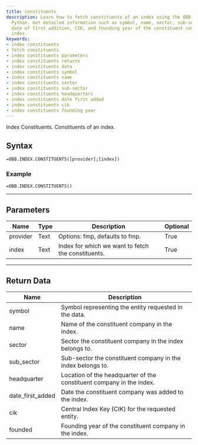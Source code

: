 ```yaml
---
title: constituents
description: Learn how to fetch constituents of an index using the OBB library in
  Python. Get detailed information such as symbol, name, sector, sub-sector, headquarters,
  date of first addition, CIK, and founding year of the constituent companies in the
  index.
keywords: 
- index constituents
- fetch constituents
- index constituents parameters
- index constituents returns
- index constituents data
- index constituents symbol
- index constituents name
- index constituents sector
- index constituents sub-sector
- index constituents headquarters
- index constituents date first added
- index constituents cik
- index constituents founding year
---
```


<!-- markdownlint-disable MD041 -->

Index Constituents. Constituents of an index.

## Syntax

```excel wordwrap
=OBB.INDEX.CONSTITUENTS([provider];[index])
```

### Example

```excel wordwrap
=OBB.INDEX.CONSTITUENTS()
```

---

## Parameters

| Name | Type | Description | Optional |
| ---- | ---- | ----------- | -------- |
| provider | Text | Options: fmp, defaults to fmp. | True |
| index | Text | Index for which we want to fetch the constituents. | True |

---

## Return Data

| Name | Description |
| ---- | ----------- |
| symbol | Symbol representing the entity requested in the data.  |
| name | Name of the constituent company in the index.  |
| sector | Sector the constituent company in the index belongs to.  |
| sub_sector | Sub-sector the constituent company in the index belongs to.  |
| headquarter | Location of the headquarter of the constituent company in the index.  |
| date_first_added | Date the constituent company was added to the index.  |
| cik | Central Index Key (CIK) for the requested entity.  |
| founded | Founding year of the constituent company in the index.  |
